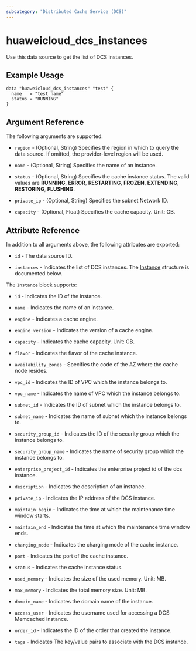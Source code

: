 ```yaml
---
subcategory: "Distributed Cache Service (DCS)"
---
```


# huaweicloud_dcs_instances

Use this data source to get the list of DCS instances.

## Example Usage

```hcl
data "huaweicloud_dcs_instances" "test" {
  name   = "test_name"
  status = "RUNNING"
}
```

## Argument Reference

The following arguments are supported:

* `region` - (Optional, String) Specifies the region in which to query the data source.
  If omitted, the provider-level region will be used.

* `name` - (Optional, String) Specifies the name of an instance.

* `status` - (Optional, String) Specifies the cache instance status. The valid values are **RUNNING**, **ERROR**,
  **RESTARTING**, **FROZEN**, **EXTENDING**, **RESTORING**, **FLUSHING**.

* `private_ip` - (Optional, String) Specifies the subnet Network ID.

* `capacity` - (Optional, Float) Specifies the cache capacity. Unit: GB.

## Attribute Reference

In addition to all arguments above, the following attributes are exported:

* `id` - The data source ID.

* `instances` - Indicates the list of DCS instances.
  The [Instance](#DcsInstance_Instance) structure is documented below.

<a name="DcsInstance_Instance"></a>
The `Instance` block supports:

* `id` - Indicates the ID of the instance.

* `name` - Indicates the name of an instance.

* `engine` - Indicates a cache engine.

* `engine_version` - Indicates the version of a cache engine.

* `capacity` - Indicates the cache capacity. Unit: GB.

* `flavor` - Indicates the flavor of the cache instance.

* `availability_zones` - Specifies the code of the AZ where the cache node resides.

* `vpc_id` - Indicates the ID of VPC which the instance belongs to.

* `vpc_name` - Indicates the name of VPC which the instance belongs to.

* `subnet_id` - Indicates the ID of subnet which the instance belongs to.

* `subnet_name` - Indicates the name of subnet which the instance belongs to.

* `security_group_id` - Indicates the ID of the security group which the instance belongs to.

* `security_group_name` - Indicates the name of security group which the instance belongs to.

* `enterprise_project_id` - Indicates the enterprise project id of the dcs instance.

* `description` - Indicates the description of an instance.

* `private_ip` - Indicates the IP address of the DCS instance.

* `maintain_begin` - Indicates the time at which the maintenance time window starts.

* `maintain_end` - Indicates the time at which the maintenance time window ends.

* `charging_mode` - Indicates the charging mode of the cache instance.

* `port` - Indicates the port of the cache instance.

* `status` - Indicates the cache instance status.

* `used_memory` - Indicates the size of the used memory. Unit: MB.

* `max_memory` - Indicates the total memory size. Unit: MB.

* `domain_name` - Indicates the domain name of the instance.

* `access_user` - Indicates the username used for accessing a DCS Memcached instance.

* `order_id` - Indicates the ID of the order that created the instance.

* `tags` - Indicates The key/value pairs to associate with the DCS instance.
